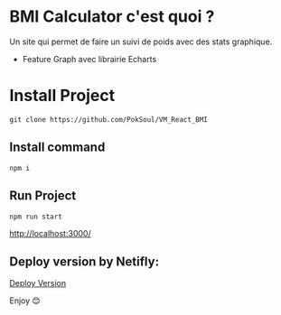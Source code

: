 # BMI Calculator c'est quoi ?
 Un site qui permet de faire un suivi de poids avec des stats graphique.
- Feature Graph avec librairie Echarts


# Install Project
```
git clone https://github.com/PokSoul/VM_React_BMI
```
## Install command
```
npm i
```
## Run Project
```
npm run start
```
[http://localhost:3000/](http://localhost:3000/)

## Deploy version by Netifly:

[Deploy Version](https://main--venerable-concha-b5e9e5.netlify.app/)



Enjoy 😊 


